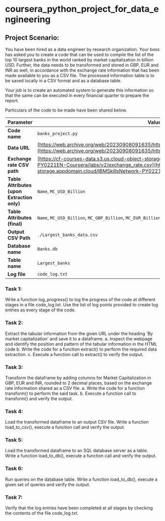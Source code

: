 # coursera_python_project_for_data_engineering

## Project Scenario:

You have been hired as a data engineer by research organization. Your boss has asked you to create a code that can be used to compile the list of the top 10 largest banks in the world ranked by market capitalization in billion USD. Further, the data needs to be transformed and stored in GBP, EUR and INR as well, in accordance with the exchange rate information that has been made available to you as a CSV file. The processed information table is to be saved locally in a CSV format and as a database table.

Your job is to create an automated system to generate this information so that the same can be executed in every financial quarter to prepare the report.

Particulars of the code to be made have been shared below.

| **Parameter**                             | **Value**                                                                                           |
|-------------------------------------------|-----------------------------------------------------------------------------------------------------|
| **Code name**                             | `banks_project.py`                                                                                  |
| **Data URL**                              | [https://web.archive.org/web/20230908091635/https://en.wikipedia.org/wiki/List_of_largest_banks](https://web.archive.org/web/20230908091635/https://en.wikipedia.org/wiki/List_of_largest_banks) |
| **Exchange rate CSV path**                | [https://cf-courses-data.s3.us.cloud-object-storage.appdomain.cloud/IBMSkillsNetwork-PY0221EN-Coursera/labs/v2/exchange_rate.csv](https://cf-courses-data.s3.us.cloud-object-storage.appdomain.cloud/IBMSkillsNetwork-PY0221EN-Coursera/labs/v2/exchange_rate.csv) |
| **Table Attributes (upon Extraction only)**| `Name`, `MC_USD_Billion`                                                                             |
| **Table Attributes (final)**              | `Name`, `MC_USD_Billion`, `MC_GBP_Billion`, `MC_EUR_Billion`, `MC_INR_Billion`                       |
| **Output CSV Path**                       | `./Largest_banks_data.csv`                                                                           |
| **Database name**                         | `Banks.db`                                                                                           |
| **Table name**                            | `Largest_banks`                                                                                      |
| **Log file**                              | `code_log.txt`                                                                                       |

### Task 1:
Write a function log_progress() to log the progress of the code at different stages in a file code_log.txt. Use the list of log points provided to create log entries as every stage of the code.

### Task 2:
Extract the tabular information from the given URL under the heading 'By market capitalization' and save it to a dataframe. a. Inspect the webpage and identify the position and pattern of the tabular information in the HTML code b. Write the code for a function extract() to perform the required data extraction. c. Execute a function call to extract() to verify the output.

### Task 3:
Transform the dataframe by adding columns for Market Capitalization in GBP, EUR and INR, rounded to 2 decimal places, based on the exchange rate information shared as a CSV file. a. Write the code for a function transform() to perform the said task. b. Execute a function call to transform() and verify the output.

### Task 4:
Load the transformed dataframe to an output CSV file. Write a function load_to_csv(), execute a function call and verify the output.

### Task 5:
Load the transformed dataframe to an SQL database server as a table. Write a function load_to_db(), execute a function call and verify the output.

### Task 6:
Run queries on the database table. Write a function load_to_db(), execute a given set of queries and verify the output.

### Task 7:
Verify that the log entries have been completed at all stages by checking the contents of the file code_log.txt.
